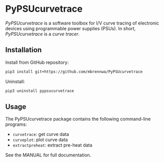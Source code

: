 # PyPSUcurvetrace
*PyPSUcurvetrace* is a software toolbox for I/V curve tracing of electronic devices using programmable power supplies (PSUs). In short, *PyPSUcurvetrace* is a *curve tracer*.

## Installation
Install from GitHub repository:
```bash
pip3 install git+https://github.com/mbrennwa/PyPSUcurvetrace
```
Uninstall:
```bash
pip3 uninstall pypsucurvetrace
```

## Usage
The PyPSUcurvetrace package contains the following command-line programs:
* `curvetrace`: get curve data
* `curveplot`: plot curve data
* `extractpreheat`: extract pre-heat data

See the MANUAL for full documentation.
